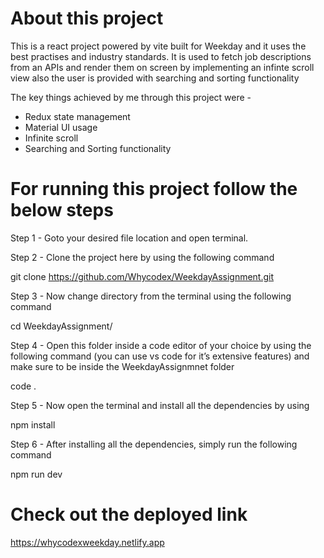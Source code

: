 # About this project

This is a react project powered by vite built for Weekday and it uses the best practises and industry standards. It is used to fetch job descriptions from an APIs and render them on screen by implementing an infinte scroll view also the user is provided with searching and sorting functionality

The key things achieved by me through this project were -

- Redux state management
- Material UI usage
- Infinite scroll
- Searching and Sorting functionality



# For running this project follow the below steps

Step 1 - Goto your desired file location and open terminal.



Step 2 - Clone the project here by using the following command

git clone https://github.com/Whycodex/WeekdayAssignment.git



Step 3 - Now change directory from the terminal using the following command

cd WeekdayAssignment/



Step 4 - Open this folder inside a code editor of your choice by using the following command (you can use vs code for it’s extensive features) and make sure to be inside the WeekdayAssignmnet folder

code .



Step 5 - Now open the terminal and install all the dependencies by using

npm install



Step 6 - After installing all the dependencies, simply run the following command

npm run dev



# Check out the deployed link

https://whycodexweekday.netlify.app
